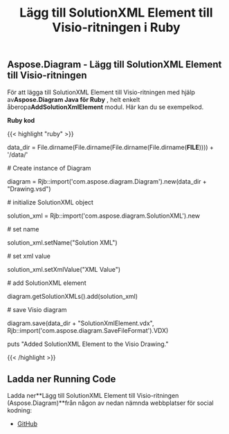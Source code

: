 ﻿---
title: Lägg till SolutionXML Element till Visio-ritningen i Ruby
type: docs
weight: 10
url: /sv/java/add-solutionxml-element-to-the-visio-drawing-in-ruby/
---
## **Aspose.Diagram - Lägg till SolutionXML Element till Visio-ritningen**
 För att lägga till SolutionXML Element till Visio-ritningen med hjälp av**Aspose.Diagram Java för Ruby** , helt enkelt åberopa**AddSolutionXmlElement** modul. Här kan du se exempelkod.

**Ruby kod**

{{< highlight "ruby" >}}

 data_dir = File.dirname(File.dirname(File.dirname(File.dirname(__FILE__)))) + '/data/'

\# Create instance of Diagram

diagram = Rjb::import('com.aspose.diagram.Diagram').new(data_dir + "Drawing.vsd")

\# initialize SolutionXML object

solution_xml = Rjb::import('com.aspose.diagram.SolutionXML').new

\# set name

solution_xml.setName("Solution XML")

\# set xml value

solution_xml.setXmlValue("XML Value")

\# add SolutionXML element

diagram.getSolutionXMLs().add(solution_xml)

\# save Visio diagram

diagram.save(data_dir + "SolutionXmlElement.vdx", Rjb::import('com.aspose.diagram.SaveFileFormat').VDX)

puts "Added SolutionXML Element to the Visio Drawing."

{{< /highlight >}}
## **Ladda ner Running Code**
 Ladda ner**Lägg till SolutionXML Element till Visio-ritningen (Aspose.Diagram)**från någon av nedan nämnda webbplatser för social kodning:

- [GitHub](https://github.com/asposediagram/Aspose.Diagram-for-Java/blob/master/Plugins/Aspose_Diagram_Java_for_Ruby/lib/asposediagramjava/SolutionXML/addsolutionxmlelement.rb)
